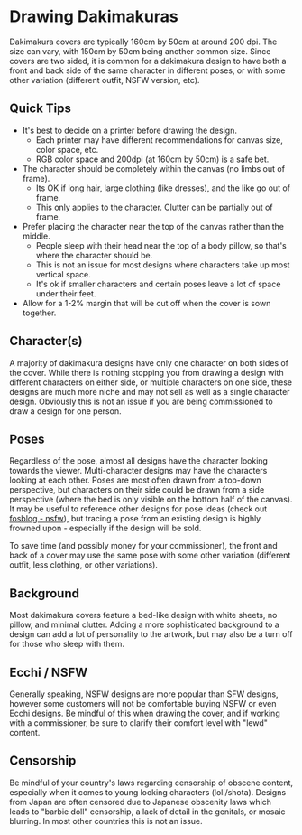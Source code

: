 # Drawing Dakimakuras

Dakimakura covers are typically 160cm by 50cm at around 200 dpi. The size can vary, with 150cm by 50cm being another common size. Since covers are two sided, it is common for a dakimakura design to have both a front and back side of the same character in different poses, or with some other variation (different outfit, NSFW version, etc).

## Quick Tips

* It's best to decide on a printer before drawing the design.
  * Each printer may have different recommendations for canvas size, color space, etc.
  * RGB color space and 200dpi (at 160cm by 50cm) is a safe bet.
* The character should be completely within the canvas (no limbs out of frame).
  * Its OK if long hair, large clothing (like dresses), and the like go out of frame.
  * This only applies to the character. Clutter can be partially out of frame.
* Prefer placing the character near the top of the canvas rather than the middle.
  * People sleep with their head near the top of a body pillow, so that's where the character should be.
  * This is not an issue for most designs where characters take up most vertical space.
  * It's ok if smaller characters and certain poses leave a lot of space under their feet.
* Allow for a 1-2% margin that will be cut off when the cover is sown together.

## Character(s)

A majority of dakimakura designs have only one character on both sides of the cover. While there is nothing stopping you from drawing a design with different characters on either side, or multiple characters on one side, these designs are much more niche and may not sell as well as a single character design. Obviously this is not an issue if you are being commissioned to draw a design for one person.

## Poses

Regardless of the pose, almost all designs have the character looking towards the viewer. Multi-character designs may have the characters looking at each other. Poses are most often drawn from a top-down perspective, but characters on their side could be drawn from a side perspective (where the bed is only visible on the bottom half of the canvas). It may be useful to reference other designs for pose ideas (check out [fosblog - nsfw](http://fosblog.blog94.fc2.com/)), but tracing a pose from an existing design is highly frowned upon - especially if the design will be sold.

To save time (and possibly money for your commissioner), the front and back of a cover may use the same pose with some other variation (different outfit, less clothing, or other variations).

## Background

Most dakimakura covers feature a bed-like design with white sheets, no pillow, and minimal clutter. Adding a more sophisticated background to a design can add a lot of personality to the artwork, but may also be a turn off for those who sleep with them.

## Ecchi / NSFW

Generally speaking, NSFW designs are more popular than SFW designs, however some customers will not be comfortable buying NSFW or even Ecchi designs. Be mindful of this when drawing the cover, and if working with a commissioner, be sure to clarify their comfort level with "lewd" content.

## Censorship

Be mindful of your country's laws regarding censorship of obscene content, especially when it comes to young looking characters (loli/shota). Designs from Japan are often censored due to Japanese obscenity laws which leads to "barbie doll" censorship, a lack of detail in the genitals, or mosaic blurring. In most other countries this is not an issue.
